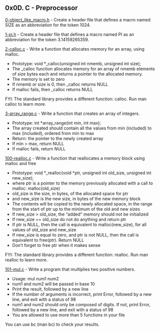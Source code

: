 ## 0x0D. C - Preprocessor

[0-object_like_macro.h](./0-object_like_macro.h) - Create a header file that defines a macro named SIZE as an abbreviation for the token 1024.

[1-pi.h](./1-pi.h) - Create a header file that defines a macro named PI as an abbreviation for the token 3.14159265359.

[2-calloc.c](./2-calloc.c) - Write a function that allocates memory for an array, using malloc.

- Prototype: void \*\_calloc(unsigned int nmemb, unsigned int size);
- The \_calloc function allocates memory for an array of nmemb elements of size bytes each and returns a pointer to the allocated memory.
- The memory is set to zero
- If nmemb or size is 0, then \_calloc returns NULL
- If malloc fails, then \_calloc returns NULL

FYI: The standard library provides a different function: calloc. Run man calloc to learn more.

[3-array_range.c](./3-array_range.c) - Write a function that creates an array of integers.

- Prototype: int \*array_range(int min, int max);
- The array created should contain all the values from min (included) to max (included), ordered from min to max
- Return: the pointer to the newly created array
- If min > max, return NULL
- If malloc fails, return NULL

[100-realloc.c](./100-realloc.c) - Write a function that reallocates a memory block using malloc and free

- Prototype: void *\_realloc(void *ptr, unsigned int old_size, unsigned int new_size);
- where ptr is a pointer to the memory previously allocated with a call to malloc: malloc(old_size)
- old_size is the size, in bytes, of the allocated space for ptr
- and new_size is the new size, in bytes of the new memory block
- The contents will be copied to the newly allocated space, in the range from the start of ptr up to the minimum of the old and new sizes
- If new_size > old_size, the “added” memory should not be initialized
- If new_size == old_size do not do anything and return ptr
- If ptr is NULL, then the call is equivalent to malloc(new_size), for all values of old_size and new_size
- If new_size is equal to zero, and ptr is not NULL, then the call is equivalent to free(ptr). Return NULL
- Don’t forget to free ptr when it makes sense

FYI: The standard library provides a different function: realloc. Run man realloc to learn more.

[101-mul.c](./101-mul.c) - Write a program that multiplies two positive numbers.

- Usage: mul num1 num2
- num1 and num2 will be passed in base 10
- Print the result, followed by a new line
- If the number of arguments is incorrect, print Error, followed by a new line, and exit with a status of 98
- num1 and num2 should only be composed of digits. If not, print Error, followed by a new line, and exit with a status of 98
- You are allowed to use more than 5 functions in your file

You can use bc (man bc) to check your results.
